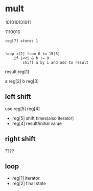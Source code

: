 # mult

101010101011

1110010

```text
reg[7] stores 1


loop i[2] from 0 to 15[6]
    if 1<<i & b != 0
        shift a by i and add to result
```

result reg[1]

a reg[2]
b reg[3]  

## left shift

use reg[5] reg[4]

- reg[5] shift times(also iterator)
- reg[4] result/initial value

## right shift

????

## loop

- reg[1] iterator
- reg[2] final state
